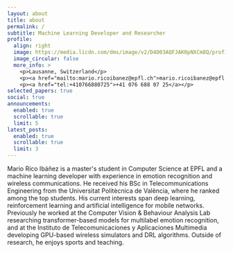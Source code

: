 ```yaml
---
layout: about
title: about
permalink: /
subtitle: Machine Learning Developer and Researcher
profile:
  align: right
  image: https://media.licdn.com/dms/image/v2/D4D03AQFJAK0pNXCm8Q/profile-displayphoto-shrink_800_800/profile-displayphoto-shrink_800_800/0/1683541363898?e=1757548800&v=beta&t=_HCR45v1bahS_5truXJHSX_s-QTsddxIDSAr7sEUZN8
  image_circular: false
  more_info: >
    <p>Lausanne, Switzerland</p>
    <p><a href="mailto:mario.ricoibanez@epfl.ch">mario.ricoibanez@epfl.ch</a></p>
    <p><a href="tel:+410766880725">+41 076 688 07 25</a></p>
selected_papers: true
social: true
announcements:
  enabled: true
  scrollable: true
  limit: 5
latest_posts:
  enabled: true
  scrollable: true
  limit: 3
---
```


Mario Rico Ibáñez is a master's student in Computer Science at EPFL and a machine learning developer with experience in emotion recognition and wireless communications. He received his BSc in Telecommunications Engineering from the Universitat Politècnica de València, where he ranked among the top students. His current interests span deep learning, reinforcement learning and artificial intelligence for mobile networks. Previously he worked at the Computer Vision & Behaviour Analysis Lab researching transformer-based models for multilabel emotion recognition, and at the Instituto de Telecomunicaciones y Aplicaciones Multimedia developing GPU-based wireless simulators and DRL algorithms. Outside of research, he enjoys sports and teaching.

